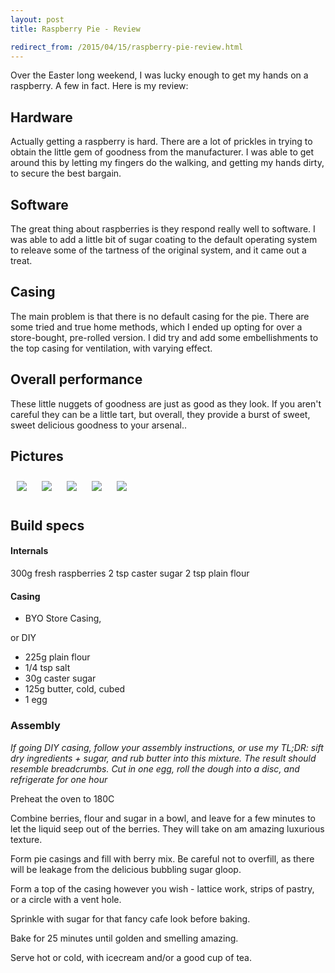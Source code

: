 ```yaml
---
layout: post
title: Raspberry Pie - Review

redirect_from: /2015/04/15/raspberry-pie-review.html
---
```



Over the Easter long weekend, I was lucky enough to get my hands on a raspberry. A few in fact. Here is my review: 

## Hardware

Actually getting a raspberry is hard. There are a lot of prickles in trying to obtain the little gem of goodness from the manufacturer. I was able to get around this by letting my fingers do the walking, and getting my hands dirty, to secure the best bargain.

## Software

The great thing about raspberries is they respond really well to software. I was able to add a little bit of sugar coating to the default operating system to releave some of the tartness of the original system, and it came out a treat.

## Casing

The main problem is that there is no default casing for the pie. There are some tried and true home methods, which I ended up opting for over a store-bought, pre-rolled version. I did try and add some embellishments to the top casing for ventilation, with varying effect. 

## Overall performance

These little nuggets of goodness are just as good as they look. If you aren't careful they can be a little tart, but overall, they provide a burst of sweet, sweet delicious goodness to your arsenal.. 

## Pictures
<style>.pie_pictures { width: 50%;} .pie_pictures img { margin: 10px }</style>
<div class="pie_pictures">
<img src="{{site.media}}/pie/piecasing.png"/>
<img src="{{site.media}}/pie/pie0.png"/>
<img src="{{site.media}}/pie/pie1.png"/>
<img src="{{site.media}}/pie/pie2.png"/>
<img src="{{site.media}}/pie/pie.png"/>
</div>

## Build specs

#### Internals 
300g fresh raspberries
2 tsp caster sugar
2 tsp plain flour

#### Casing

 * BYO Store Casing,

or DIY

 * 225g plain flour
 * 1/4 tsp salt
 * 30g caster sugar
 * 125g butter, cold, cubed
 * 1 egg

### Assembly

*If going DIY casing, follow your assembly instructions, or use my TL;DR: sift dry ingredients + sugar,  and rub butter into this mixture. The result should resemble breadcrumbs. Cut in one egg, roll the dough into a disc, and refrigerate for one hour*

Preheat the oven to 180C

Combine berries, flour and sugar in a bowl, and leave for a few minutes to let the liquid seep out of the berries. They will take on am amazing luxurious texture. 

Form pie casings and fill with berry mix. Be careful not to overfill, as there will be leakage from the delicious bubbling sugar gloop.

Form a top of the casing however you wish - lattice work, strips of pastry, or a circle with a vent hole. 

Sprinkle with sugar for that fancy cafe look before baking.

Bake for 25 minutes until golden and smelling amazing. 

Serve hot or cold, with icecream and/or a good cup of tea. 
